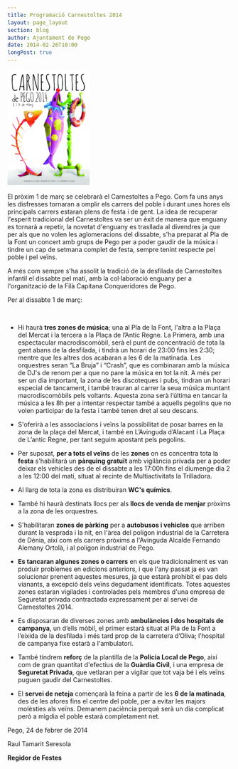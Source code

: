 ```yaml
---
title: Programació Carnestoltes 2014
layout: page_layout
section: blog
author: Ajuntament de Pego
date: 2014-02-26T10:00
longPost: true
---
```

<a class="salone-image center" href="/images/news/20140124-carnestoltes-pego-2014-big.jpg" title="Carnestoltes 2014">
    <img src="/images/news/20140124-carnestoltes-pego-2014-small.jpg" alt="Carnestoltes 2014" />
</a>

El pròxim 1 de març se celebrarà el Carnestoltes a Pego. Com fa uns anys les disfresses tornaran a omplir els carrers del poble i durant unes hores els principals carrers estaran plens de festa i de gent. La idea de recuperar l'esperit tradicional del Carnestoltes va ser un èxit de manera que enguany es tornarà a repetir, la novetat d'enguany es trasllada al divendres ja que per als que no volen les aglomeracions del dissabte, s'ha preparat al Pla de la Font un concert amb grups de Pego per a poder gaudir de la música i tindre un cap de setmana complet de festa, sempre tenint respecte pel poble i pel veïns.

A més com sempre s'ha assolit la tradició de la desfilada de Carnestoltes infantil el dissabte pel matí, amb la col·laboració enguany per a l'organització de la Filà Capitana Conqueridores de Pego.

Per al dissabte 1 de març:

<div id="extended">&nbsp;</div>

* Hi haurà **tres zones de música**; una al Pla de la Font, l'altra a la Plaça del Mercat i la tercera a la Plaça de l’Antic Regne. La Primera, amb una espectacular macrodiscomòbil, serà el punt de concentració de tota la gent abans de la desfilada, i tindrà un horari de 23:00 fins les 2:30; mentre que les altres dos acabaran a les 6 de la matinada. Les orquestres seran “La Bruja” i “Crash”, que es combinaran amb la música de DJ's de renom per a que no pare la música en tot la nit. A més per ser un dia important, la zona de les discoteques i pubs, tindran un horari especial de tancament, i també trauran al carrer la seua música muntant macrodiscomòbils  pels  voltants. Aquesta zona serà l’última en tancar la música a les 8h per a intentar respectar també a aquells pegolins que no volen participar de la festa i també tenen dret al seu descans.

* S'oferirà a les associacions i veïns la possibilitat de posar barres en la zona de la plaça del Mercat, i també en L’Avinguda d’Alacant i La Plaça de L’antic Regne, per tant seguim apostant pels pegolins.

* Per suposat, **per a tots el veïns** de les **zones** on es concentra tota la **festa** s'habilitarà un **pàrquing gratuït** amb vigilància privada per a poder deixar els vehicles des de el dissabte a les 17:00h fins el diumenge dia 2 a les 12:00 del matí, situat al recinte de Multiactivitats la Trilladora.

* Al llarg de tota la zona es distribuiran **WC's químics**.

* També hi haurà destinats llocs per als **llocs de venda de menjar** pròxims a la zona de les orquestres.

* S'habilitaran **zones de pàrking** per a **autobusos i vehicles** que arriben durant la vesprada i la nit, en l'àrea del polígon industrial de la Carretera de Dénia, així com els carrers pròxims a l'Avinguda Alcalde Fernando Alemany Ortolà, i al polígon industrial de Pego.

* **Es tancaran algunes zones o carrers** en els que tradicionalment es van produir problemes en edicions anteriors, i que l'any passat ja es van solucionar prenent aquestes mesures, ja que estarà prohibit el pas dels vianants, a excepció dels veïns degudament identificats. Totes aquestes zones estaran vigilades i controlades pels membres d'una empresa de Seguretat privada contractada expressament per al servei de Carnestoltes 2014.

* Es disposaran de diverses zones amb **ambulàncies i dos hospitals de campanya**, un d’ells mòbil, el primer estarà situat al Pla de la Font a l’eixida de la desfilada i més tard prop de la carretera d’Oliva; l’hospital de campanya fixe estarà a l'ambulatori.

* També tindrem **reforç** de la plantilla de la **Policia Local de Pego**, així com de gran quantitat d'efectius de la **Guàrdia Civil**, i una empresa de **Seguretat Privada**, que vetlaran per a vigilar que tot vaja bé i els veïns puguen gaudir del Carnestoltes.

* El **servei de neteja** començarà la feina a partir de les **6 de la matinada**, des de les afores fins el centre del poble, per a evitar les majors molèsties als veïns. Demanem paciència perquè serà un dia complicat però a migdia el poble estarà completament net.

<p class="center">Pego, 24 de febrer de 2014</p>

<p class="center">Raul Tamarit Seresola</p>
<p class="center"><strong>Regidor de Festes</strong></p>